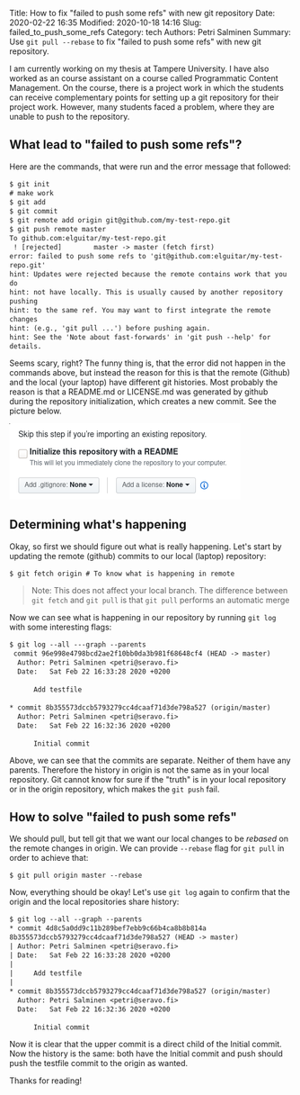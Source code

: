 Title: How to fix "failed to push some refs" with new git repository
Date: 2020-02-22 16:35
Modified: 2020-10-18 14:16
Slug: failed_to_push_some_refs
Category: tech
Authors: Petri Salminen
Summary: Use `git pull --rebase` to fix "failed to push some refs" with new git repository.

I am currently working on my thesis at Tampere University. I have also worked as an course assistant on a course called Programmatic Content Management. On the course, there is a project work in which the students can receive complementary points for setting up a git repository for their project work. However, many students faced a problem, where they are unable to push to the repository.

## What lead to "failed to push some refs"?

Here are the commands, that were run and the error message that followed:

```shell
$ git init
# make work
$ git add
$ git commit
$ git remote add origin git@github.com/my-test-repo.git
$ git push remote master
To github.com:elguitar/my-test-repo.git
 ! [rejected]        master -> master (fetch first)
error: failed to push some refs to 'git@github.com:elguitar/my-test-repo.git'
hint: Updates were rejected because the remote contains work that you do
hint: not have locally. This is usually caused by another repository pushing
hint: to the same ref. You may want to first integrate the remote changes
hint: (e.g., 'git pull ...') before pushing again.
hint: See the 'Note about fast-forwards' in 'git push --help' for details.
```

Seems scary, right? The funny thing is, that the error did not happen in the commands above, but instead the reason for this is that the remote (Github) and the local (your laptop) have different git histories. Most probably the reason is that a README.md or LICENSE.md was generated by github during the repository initialization, which creates a new commit. See the picture below.

![Github asks whether to create README.md](images/github_1.png)

## Determining what's happening

Okay, so first we should figure out what is really happening. Let's start by updating the remote (github) commits to our local (laptop) repository:
```shell
$ git fetch origin # To know what is happening in remote
```

> Note: This does not affect your local branch. The difference between `git fetch` and `git pull` is that `git pull` performs an automatic merge

Now we can see what is happening in our repository by running `git log` with some interesting flags:
```shell
$ git log --all ---graph --parents
 commit 96e998e4798bcd2ae2f10bb0da3b981f68648cf4 (HEAD -> master)
  Author: Petri Salminen <petri@seravo.fi>
  Date:   Sat Feb 22 16:33:28 2020 +0200

      Add testfile

* commit 8b355573dccb5793279cc4dcaaf71d3de798a527 (origin/master)
  Author: Petri Salminen <petri@seravo.fi>
  Date:   Sat Feb 22 16:32:36 2020 +0200

      Initial commit

```

Above, we can see that the commits are separate. Neither of them have any parents. Therefore the history in origin is not the same as in your local repository. Git cannot know for sure if the "truth" is in your local repository or in the origin repository, which makes the `git push` fail.


## How to solve "failed to push some refs"

We should pull, but tell git that we want our local changes to be _rebased_ on the remote changes in origin. We can provide `--rebase` flag for `git pull` in order to achieve that:

```shell
$ git pull origin master --rebase
```

Now, everything should be okay! Let's use `git log` again to confirm that the origin and the local repositories share history:
```shell
$ git log --all --graph --parents
* commit 4d8c5a0dd9c11b289bef7ebb9c66b4ca8b8b814a 8b355573dccb5793279cc4dcaaf71d3de798a527 (HEAD -> master)
| Author: Petri Salminen <petri@seravo.fi>
| Date:   Sat Feb 22 16:33:28 2020 +0200
|
|     Add testfile
|
* commit 8b355573dccb5793279cc4dcaaf71d3de798a527 (origin/master)
  Author: Petri Salminen <petri@seravo.fi>
  Date:   Sat Feb 22 16:32:36 2020 +0200

      Initial commit

```

Now it is clear that the upper commit is a direct child of the Initial commit. Now the history is the same: both have the Initial commit and push should push the testfile commit to the origin as wanted.

Thanks for reading!
